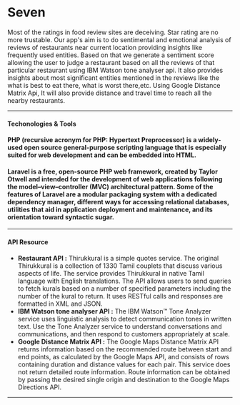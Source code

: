
Seven
=====

Most of the ratings in food review sites are deceiving. Star rating are no more trustable. Our app's aim is to do sentimental and emotional analysis of reviews of restaurants near current location providing insights like frequently used entities. Based on that we generate a sentiment score allowing the user to judge a restaurant based on all the reviews of that particular restaurant using IBM Watson tone analyser api. It also provides insights about most significant entities mentioned in the reviews like the what is best to eat there, what is worst there,etc. Using Google Distance Matrix Api, It will also provide distance and travel time to reach all the nearby restaurants.

----------

#### <i class="icon-cog"></i> **Techonologies & Tools**
#### <i class="icon-pencil"></i>**PHP** (recursive acronym for PHP: Hypertext Preprocessor) is a widely-used open source general-purpose scripting language that is especially suited for web development and can be embedded into HTML.
#### <i class="icon-pencil"></i>**Laravel** is a free, open-source PHP web framework, created by Taylor Otwell and intended for the development of web applications following the model–view–controller (MVC) architectural pattern. Some of the features of Laravel are a modular packaging system with a dedicated dependency manager, different ways for accessing relational databases, utilities that aid in application deployment and maintenance, and its orientation toward syntactic sugar.

----------

#### <i class="icon-briefcase"></i> **API Resource**

 * **Restaurant API :** Thirukkural is a simple quotes service. The original Thirukkural is a collection of 1330 Tamil couplets that discuss various aspects of life. The service provides Thirukkural in native Tamil language with English translations. The API allows users to send queries to fetch kurals based on a number of specified parameters including the number of the kural to return. It uses RESTful calls and responses are formatted in XML and JSON.
 * **IBM Watson tone analyser API :** The IBM Watson™ Tone Analyzer service uses linguistic analysis to detect communication tones in written text. Use the Tone Analyzer service to understand conversations and communications, and then respond to customers appropriately at scale.
 * **Google Distance Matrix API :** The Google Maps Distance Matrix API returns information based on the recommended route between start and end points, as calculated by the Google Maps API, and consists of rows containing duration and distance values for each pair. This service does not return detailed route information. Route information can be obtained by passing the desired single origin and destination to the Google Maps Directions API.

----------

